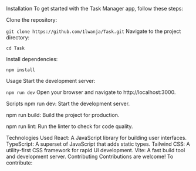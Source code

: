 Installation
To get started with the Task Manager app, follow these steps:

Clone the repository:

`git clone https://github.com/1lwanja/Task.git`
Navigate to the project directory:

`cd Task`

Install dependencies:

`npm install`

Usage
Start the development server:

`npm run dev`
Open your browser and navigate to http://localhost:3000.

Scripts
npm run dev: Start the development server.

npm run build: Build the project for production.

npm run lint: Run the linter to check for code quality.

Technologies Used
React: A JavaScript library for building user interfaces.
TypeScript: A superset of JavaScript that adds static types.
Tailwind CSS: A utility-first CSS framework for rapid UI development.
Vite: A fast build tool and development server.
Contributing
Contributions are welcome! To contribute:
